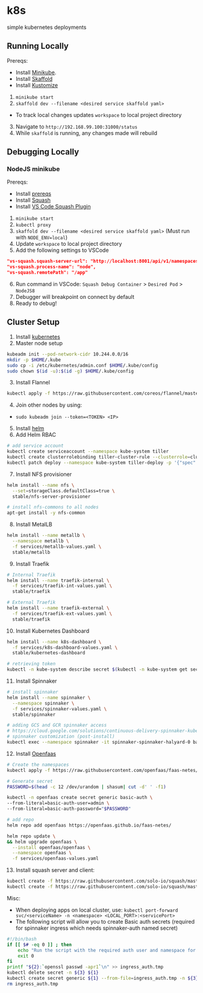 # k8s
simple kubernetes deployments

## Running Locally

Prereqs:
* Install [Minikube](https://kubernetes.io/docs/setup/minikube/).
* Install [Skaffold](https://github.com/GoogleContainerTools/skaffold#installation)
* Install [Kustomize](https://github.com/kubernetes-sigs/kustomize/blob/master/INSTALL.md)

1. `minikube start`
2. `skaffold dev --filename <desired service skaffold yaml>`
  - To track local changes updates `workspace` to local project directory
3. Navigate to `http://192.168.99.100:31000/status`
4. While `skaffold` is running, any changes made will rebuild

## Debugging Locally

### NodeJS minikube

Prereqs:
* Install [prereqs](#running-locally)
* Install [Squash](https://github.com/solo-io/squash/tree/master/docs/install)
* Install [VS Code Squash Plugin](https://marketplace.visualstudio.com/items?itemName=ilevine.squash)
1. `minikube start`
2. `kubectl proxy`
3. `skaffold dev --filename <desired service skaffold yaml>` (Must run with `NODE_ENV=local`)
4. Update `workspace` to local project directory
5. Add the following settings to VSCode
```json
"vs-squash.squash-server-url": "http://localhost:8001/api/v1/namespaces/squash/services/squash-server:http-squash-api/proxy/api/v2",
"vs-squash.process-name": "node",
"vs-squash.remotePath": "/app"
```
6. Run command in VSCode: `Squash Debug Container` > `Desired Pod` > `NodeJS8`
7. Debugger will breakpoint on connect by default
8. Ready to debug!

## Cluster Setup

1. Install [kubernetes](https://kubernetes.io/docs/setup/independent/install-kubeadm/)
2. Master node setup
```sh
kubeadm init --pod-network-cidr 10.244.0.0/16
mkdir -p $HOME/.kube
sudo cp -i /etc/kubernetes/admin.conf $HOME/.kube/config
sudo chown $(id -u):$(id -g) $HOME/.kube/config
```
3. Install Flannel
```sh
kubectl apply -f https://raw.githubusercontent.com/coreos/flannel/master/Documentation/kube-flannel.yml
```
4. Join other nodes by using:
- `sudo kubeadm join --token=<TOKEN> <IP>`
5. Install [helm](https://docs.helm.sh/using_helm/#installing-helm)
6. Add Helm RBAC
```sh
# add service account
kubectl create serviceaccount --namespace kube-system tiller
kubectl create clusterrolebinding tiller-cluster-rule --clusterrole=cluster-admin --serviceaccount=kube-system:tiller
kubectl patch deploy --namespace kube-system tiller-deploy -p '{"spec":{"template":{"spec":{"serviceAccount":"tiller"}}}}'
```
7. Install NFS provisioner
```sh
helm install --name nfs \
  --set=storageClass.defaultClass=true \
  stable/nfs-server-provisioner

# install nfs-commons to all nodes
apt-get install -y nfs-common
```
8. Install MetalLB
```sh
helm install --name metallb \
  --namespace metallb \
  -f services/metallb-values.yaml \
  stable/metallb
```
9. Install Traefik
```sh
# Internal Traefik
helm install --name traefik-internal \
  -f services/traefik-int-values.yaml \
  stable/traefik

# External Traefik
helm install --name traefik-external \
  -f services/traefik-ext-values.yaml \
  stable/traefik
```
10. Install Kubernetes Dashboard
```sh
helm install --name k8s-dashboard \
  -f services/k8s-dashboard-values.yaml \
  stable/kubernetes-dashboard

# retrieving token
kubectl -n kube-system describe secret $(kubectl -n kube-system get secret | grep admin-user | awk '{print $1}')
```
11. Install Spinnaker
```sh
# install spinnaker
helm install --name spinnaker \
  --namespace spinnaker \
  -f services/spinnaker-values.yaml \
  stable/spinnaker

# adding GCS and GCR spinnaker access
# https://cloud.google.com/solutions/continuous-delivery-spinnaker-kubernetes-engine
# spinnaker customization (post-install)
kubectl exec --namespace spinnaker -it spinnaker-spinnaker-halyard-0 bash
```
12. Install [Openfaas](https://github.com/openfaas/faas-netes/tree/master/chart/openfaas#deploy-openfaas)
```sh
# Create the namespaces
kubectl apply -f https://raw.githubusercontent.com/openfaas/faas-netes/master/namespaces.yml

# Generate secret
PASSWORD=$(head -c 12 /dev/urandom | shasum| cut -d' ' -f1)

kubectl -n openfaas create secret generic basic-auth \
--from-literal=basic-auth-user=admin \
--from-literal=basic-auth-password="$PASSWORD"

# add repo
helm repo add openfaas https://openfaas.github.io/faas-netes/

helm repo update \
&& helm upgrade openfaas \
  --install openfaas/openfaas \
  --namespace openfaas \
  -f services/openfaas-values.yaml
```
13. Install squash server and client:
```sh
kubectl create -f https://raw.githubusercontent.com/solo-io/squash/master/contrib/kubernetes/squash-server.yml
kubectl create -f https://raw.githubusercontent.com/solo-io/squash/master/contrib/kubernetes/squash-client.yml
```

Misc:
- When deploying apps on local cluster, use: `kubectl port-forward svc/<serviceName> -n <namespace> <LOCAL_PORT>:<servicePort>`
- The following script will allow you to create Basic auth secrets (required for spinnaker ingress which needs spinnaker-auth named secret)
```sh
#!/bin/bash
if [[ $# -eq 0 ]] ; then
    echo "Run the script with the required auth user and namespace for the secret: ${0} [name] [user] [namespace]"
    exit 0
fi
printf "${2}:`openssl passwd -apr1`\n" >> ingress_auth.tmp
kubectl delete secret -n ${3} ${1}
kubectl create secret generic ${1} --from-file=ingress_auth.tmp -n ${3}
rm ingress_auth.tmp
```
